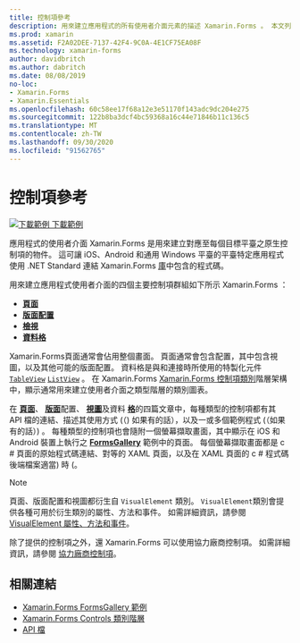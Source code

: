 ```yaml
---
title: 控制項參考
description: 用來建立應用程式的所有使用者介面元素的描述 Xamarin.Forms 。 本文列出組成應用程式使用者介面的控制項群組 Xamarin.Forms 。
ms.prod: xamarin
ms.assetid: F2A02DEE-7137-42F4-9C0A-4E1CF75EA08F
ms.technology: xamarin-forms
author: davidbritch
ms.author: dabritch
ms.date: 08/08/2019
no-loc:
- Xamarin.Forms
- Xamarin.Essentials
ms.openlocfilehash: 60c58ee17f68a12e3e51170f143adc9dc204e275
ms.sourcegitcommit: 122b8ba3dcf4bc59368a16c44e71846b11c136c5
ms.translationtype: MT
ms.contentlocale: zh-TW
ms.lasthandoff: 09/30/2020
ms.locfileid: "91562765"
---
```

# <a name="controls-reference"></a>控制項參考

[![下載範例](~/media/shared/download.png) 下載範例](https://docs.microsoft.com/samples/xamarin/xamarin-forms-samples/formsgallery/)

應用程式的使用者介面 Xamarin.Forms 是用來建立對應至每個目標平臺之原生控制項的物件。 這可讓 iOS、Android 和通用 Windows 平臺的平臺特定應用程式使用 .NET Standard 連結 Xamarin.Forms [庫](~/cross-platform/app-fundamentals/net-standard.md)中包含的程式碼。

用來建立應用程式使用者介面的四個主要控制項群組如下所示 Xamarin.Forms ：

- [**頁面**](pages.md)
- [**版面配置**](layouts.md)
- [**檢視**](views.md)
- [**資料格**](cells.md)

Xamarin.Forms頁面通常會佔用整個畫面。 頁面通常會包含配置，其中包含視圖，以及其他可能的版面配置。 資料格是與和連接時所使用的特製化元件 [`TableView`](xref:Xamarin.Forms.TableView) [`ListView`](xref:Xamarin.Forms.ListView) 。 在 Xamarin.Forms [ Xamarin.Forms 控制項類別](~/xamarin-forms/internals/class-hierarchy.md)階層架構中，顯示通常用來建立使用者介面之類型階層的類別圖表。

在 [**頁面**](pages.md)、 [**版面**](layouts.md)配置、 [**視圖**](views.md)及資料 [**格**](cells.md)的四篇文章中，每種類型的控制項都有其 API 檔的連結、描述其使用方式 (（) 如果有的話），以及一或多個範例程式 (（如果有的話）) 。 每種類型的控制項也會隨附一個螢幕擷取畫面，其中顯示在 iOS 和 Android 裝置上執行之 [**FormsGallery**](/samples/xamarin/xamarin-forms-samples/formsgallery) 範例中的頁面。 每個螢幕擷取畫面都是 c # 頁面的原始程式碼連結、對等的 XAML 頁面，以及在 XAML 頁面的 c # 程式碼後端檔案適當) 時 (。

> [!NOTE]
> 頁面、版面配置和視圖都衍生自 `VisualElement` 類別。 `VisualElement`類別會提供各種可用於衍生類別的屬性、方法和事件。 如需詳細資訊，請參閱 [VisualElement 屬性、方法和事件](common-properties.md)。

除了提供的控制項之外，還 Xamarin.Forms 可以使用協力廠商控制項。 如需詳細資訊，請參閱 [協力廠商控制項](thirdparty.md)。

## <a name="related-links"></a>相關連結

- [Xamarin.Forms FormsGallery 範例](/samples/xamarin/xamarin-forms-samples/formsgallery)
- [Xamarin.Forms Controls 類別階層](~/xamarin-forms/internals/class-hierarchy.md)
- [API 檔](/dotnet/api/xamarin.forms?view=xamarin-forms)